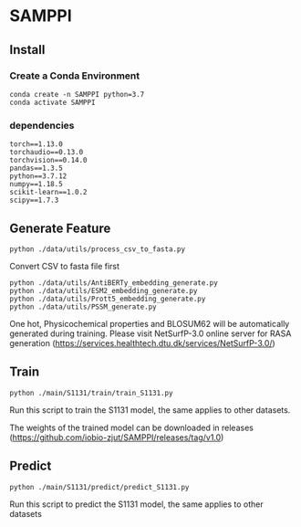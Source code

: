 # SAMPPI
## Install
### Create a Conda Environment
```
conda create -n SAMPPI python=3.7
conda activate SAMPPI
```
### dependencies
```
torch==1.13.0
torchaudio==0.13.0
torchvision==0.14.0
pandas==1.3.5
python==3.7.12
numpy==1.18.5
scikit-learn==1.0.2
scipy==1.7.3
```
## Generate Feature
```
python ./data/utils/process_csv_to_fasta.py
```
Convert CSV to fasta file first

```
python ./data/utils/AntiBERTy_embedding_generate.py
python ./data/utils/ESM2_embedding_generate.py
python ./data/utils/Prott5_embedding_generate.py
python ./data/utils/PSSM_generate.py
```
One hot, Physicochemical properties and BLOSUM62 will be automatically generated during training. 
Please visit NetSurfP-3.0 online server for RASA generation (https://services.healthtech.dtu.dk/services/NetSurfP-3.0/)

## Train
```
python ./main/S1131/train/train_S1131.py
```
Run this script to train the S1131 model, the same applies to other datasets.

The weights of the trained model can be downloaded in releases (https://github.com/iobio-zjut/SAMPPI/releases/tag/v1.0)

## Predict
```
python ./main/S1131/predict/predict_S1131.py
```
Run this script to predict the S1131 model, the same applies to other datasets
